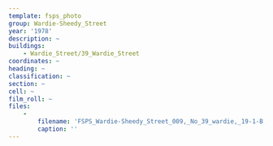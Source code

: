 ```yaml
---
template: fsps_photo
group: Wardie-Sheedy_Street
year: '1978'
description: ~
buildings:
    - Wardie_Street/39_Wardie_Street
coordinates: ~
heading: ~
classification: ~
section: ~
cell: ~
film_roll: ~
files:
    -
        filename: 'FSPS_Wardie-Sheedy_Street_009,_No_39_wardie,_19-1-B,_1978.png'
        caption: ''
---
```

